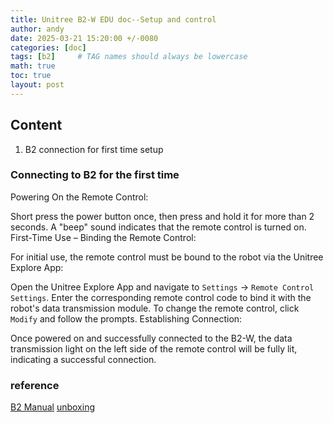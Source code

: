 ```yaml
---
title: Unitree B2-W EDU doc--Setup and control
author: andy
date: 2025-03-21 15:20:00 +/-0080
categories: [doc]
tags: [b2]     # TAG names should always be lowercase
math: true
toc: true
layout: post
---
```




## Content
1. B2 connection for first time setup



### Connecting to B2 for the first time
Powering On the Remote Control:

Short press the power button once, then press and hold it for more than 2 seconds. A "beep" sound indicates that the remote control is turned on.​
First-Time Use – Binding the Remote Control:

For initial use, the remote control must be bound to the robot via the Unitree Explore App:​

Open the Unitree Explore App and navigate to `Settings` -> `Remote Control Settings`.
Enter the corresponding remote control code to bind it with the robot's data transmission module.
To change the remote control, click `Modify` and follow the prompts.
Establishing Connection:

Once powered on and successfully connected to the B2-W, the data transmission light on the left side of the remote control will be fully lit, indicating a successful connection.​


### reference
[B2 Manual](https://fcc.report/FCC-ID/2A5PE-YUSHU006/7742686.pdf)
[unboxing](https://www.youtube.com/watch?v=Q6Za9WDuT-c)

